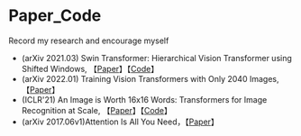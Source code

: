 # Paper_Code
Record my research and encourage myself

* (arXiv 2021.03) Swin Transformer: Hierarchical Vision Transformer using Shifted Windows, 【[Paper](https://arxiv.org/pdf/2103.14030.pdf)】【[Code](https://github.com/microsoft/Swin-Transformer)】
* (arXiv 2022.01) Training Vision Transformers with Only 2040 Images,【[Paper](https://arxiv.org/pdf/2201.10728.pdf)】
* (ICLR'21) An Image is Worth 16x16 Words: Transformers for Image Recognition at Scale, 【[Paper](https://arxiv.org/pdf/2010.11929.pdf)】【[Code](https://github.com/google-research/vision_transformer)】
* (arXiv 2017.06v1)Attention Is All You Need，【[Paper](https://arxiv.org/pdf/1706.03762.pdf)】
